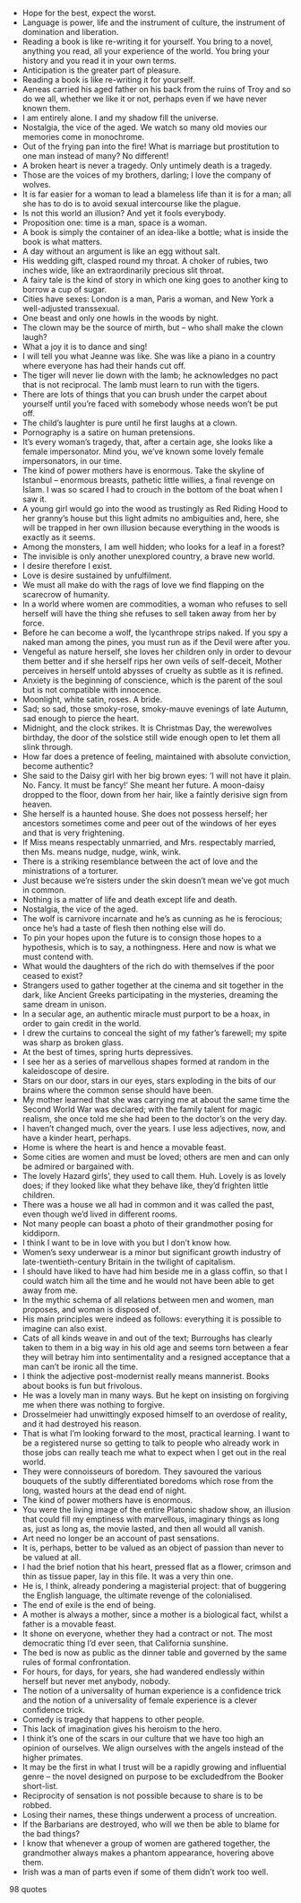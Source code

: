  - Hope for the best, expect the worst.
 - Language is power, life and the instrument of culture, the instrument of domination and liberation.
 - Reading a book is like re-writing it for yourself. You bring to a novel, anything you read, all your experience of the world. You bring your history and you read it in your own terms.
 - Anticipation is the greater part of pleasure.
 - Reading a book is like re-writing it for yourself.
 - Aeneas carried his aged father on his back from the ruins of Troy and so do we all, whether we like it or not, perhaps even if we have never known them.
 - I am entirely alone. I and my shadow fill the universe.
 - Nostalgia, the vice of the aged. We watch so many old movies our memories come in monochrome.
 - Out of the frying pan into the fire! What is marriage but prostitution to one man instead of many? No different!
 - A broken heart is never a tragedy. Only untimely death is a tragedy.
 - Those are the voices of my brothers, darling; I love the company of wolves.
 - It is far easier for a woman to lead a blameless life than it is for a man; all she has to do is to avoid sexual intercourse like the plague.
 - Is not this world an illusion? And yet it fools everybody.
 - Proposition one: time is a man, space is a woman.
 - A book is simply the container of an idea-like a bottle; what is inside the book is what matters.
 - A day without an argument is like an egg without salt.
 - His wedding gift, clasped round my throat. A choker of rubies, two inches wide, like an extraordinarily precious slit throat.
 - A fairy tale is the kind of story in which one king goes to another king to borrow a cup of sugar.
 - Cities have sexes: London is a man, Paris a woman, and New York a well-adjusted transsexual.
 - One beast and only one howls in the woods by night.
 - The clown may be the source of mirth, but – who shall make the clown laugh?
 - What a joy it is to dance and sing!
 - I will tell you what Jeanne was like. She was like a piano in a country where everyone has had their hands cut off.
 - The tiger will never lie down with the lamb; he acknowledges no pact that is not reciprocal. The lamb must learn to run with the tigers.
 - There are lots of things that you can brush under the carpet about yourself until you’re faced with somebody whose needs won’t be put off.
 - The child’s laughter is pure until he first laughs at a clown.
 - Pornography is a satire on human pretensions.
 - It’s every woman’s tragedy, that, after a certain age, she looks like a female impersonator. Mind you, we’ve known some lovely female impersonators, in our time.
 - The kind of power mothers have is enormous. Take the skyline of Istanbul – enormous breasts, pathetic little willies, a final revenge on Islam. I was so scared I had to crouch in the bottom of the boat when I saw it.
 - A young girl would go into the wood as trustingly as Red Riding Hood to her granny’s house but this light admits no ambiguities and, here, she will be trapped in her own illusion because everything in the woods is exactly as it seems.
 - Among the monsters, I am well hidden; who looks for a leaf in a forest?
 - The invisible is only another unexplored country, a brave new world.
 - I desire therefore I exist.
 - Love is desire sustained by unfulfilment.
 - We must all make do with the rags of love we find flapping on the scarecrow of humanity.
 - In a world where women are commodities, a woman who refuses to sell herself will have the thing she refuses to sell taken away from her by force.
 - Before he can become a wolf, the lycanthrope strips naked. If you spy a naked man among the pines, you must run as if the Devil were after you.
 - Vengeful as nature herself, she loves her children only in order to devour them better and if she herself rips her own veils of self-deceit, Mother perceives in herself untold abysses of cruelty as subtle as it is refined.
 - Anxiety is the beginning of conscience, which is the parent of the soul but is not compatible with innocence.
 - Moonlight, white satin, roses. A bride.
 - Sad; so sad, those smoky-rose, smoky-mauve evenings of late Autumn, sad enough to pierce the heart.
 - Midnight, and the clock strikes. It is Christmas Day, the werewolves birthday, the door of the solstice still wide enough open to let them all slink through.
 - How far does a pretence of feeling, maintained with absolute conviction, become authentic?
 - She said to the Daisy girl with her big brown eyes: ‘I will not have it plain. No. Fancy. It must be fancy!’ She meant her future. A moon-daisy dropped to the floor, down from her hair, like a faintly derisive sign from heaven.
 - She herself is a haunted house. She does not possess herself; her ancestors sometimes come and peer out of the windows of her eyes and that is very frightening.
 - If Miss means respectably unmarried, and Mrs. respectably married, then Ms. means nudge, nudge, wink, wink.
 - There is a striking resemblance between the act of love and the ministrations of a torturer.
 - Just because we’re sisters under the skin doesn’t mean we’ve got much in common.
 - Nothing is a matter of life and death except life and death.
 - Nostalgia, the vice of the aged.
 - The wolf is carnivore incarnate and he’s as cunning as he is ferocious; once he’s had a taste of flesh then nothing else will do.
 - To pin your hopes upon the future is to consign those hopes to a hypothesis, which is to say, a nothingness. Here and now is what we must contend with.
 - What would the daughters of the rich do with themselves if the poor ceased to exist?
 - Strangers used to gather together at the cinema and sit together in the dark, like Ancient Greeks participating in the mysteries, dreaming the same dream in unison.
 - In a secular age, an authentic miracle must purport to be a hoax, in order to gain credit in the world.
 - I drew the curtains to conceal the sight of my father’s farewell; my spite was sharp as broken glass.
 - At the best of times, spring hurts depressives.
 - I see her as a series of marvellous shapes formed at random in the kaleidoscope of desire.
 - Stars on our door, stars in our eyes, stars exploding in the bits of our brains where the common sense should have been.
 - My mother learned that she was carrying me at about the same time the Second World War was declared; with the family talent for magic realism, she once told me she had been to the doctor’s on the very day.
 - I haven’t changed much, over the years. I use less adjectives, now, and have a kinder heart, perhaps.
 - Home is where the heart is and hence a movable feast.
 - Some cities are women and must be loved; others are men and can only be admired or bargained with.
 - The lovely Hazard girls’, they used to call them. Huh. Lovely is as lovely does; if they looked like what they behave like, they’d frighten little children.
 - There was a house we all had in common and it was called the past, even though we’d lived in different rooms.
 - Not many people can boast a photo of their grandmother posing for kiddiporn.
 - I think I want to be in love with you but I don’t know how.
 - Women’s sexy underwear is a minor but significant growth industry of late-twentieth-century Britain in the twilight of capitalism.
 - I should have liked to have had him beside me in a glass coffin, so that I could watch him all the time and he would not have been able to get away from me.
 - In the mythic schema of all relations between men and women, man proposes, and woman is disposed of.
 - His main principles were indeed as follows: everything it is possible to imagine can also exist.
 - Cats of all kinds weave in and out of the text; Burroughs has clearly taken to them in a big way in his old age and seems torn between a fear they will betray him into sentimentality and a resigned acceptance that a man can’t be ironic all the time.
 - I think the adjective post-modernist really means mannerist. Books about books is fun but frivolous.
 - He was a lovely man in many ways. But he kept on insisting on forgiving me when there was nothing to forgive.
 - Drosselmeier had unwittingly exposed himself to an overdose of reality, and it had destroyed his reason.
 - That is what I’m looking forward to the most, practical learning. I want to be a registered nurse so getting to talk to people who already work in those jobs can really teach me what to expect when I get out in the real world.
 - They were connoisseurs of boredom. They savoured the various bouquets of the subtly differentiated boredoms which rose from the long, wasted hours at the dead end of night.
 - The kind of power mothers have is enormous.
 - You were the living image of the entire Platonic shadow show, an illusion that could fill my emptiness with marvellous, imaginary things as long as, just as long as, the movie lasted, and then all would all vanish.
 - Art need no longer be an account of past sensations.
 - It is, perhaps, better to be valued as an object of passion than never to be valued at all.
 - I had the brief notion that his heart, pressed flat as a flower, crimson and thin as tissue paper, lay in this file. It was a very thin one.
 - He is, I think, already pondering a magisterial project: that of buggering the English language, the ultimate revenge of the colonialised.
 - The end of exile is the end of being.
 - A mother is always a mother, since a mother is a biological fact, whilst a father is a movable feast.
 - It shone on everyone, whether they had a contract or not. The most democratic thing I’d ever seen, that California sunshine.
 - The bed is now as public as the dinner table and governed by the same rules of formal confrontation.
 - For hours, for days, for years, she had wandered endlessly within herself but never met anybody, nobody.
 - The notion of a universality of human experience is a confidence trick and the notion of a universality of female experience is a clever confidence trick.
 - Comedy is tragedy that happens to other people.
 - This lack of imagination gives his heroism to the hero.
 - I think it’s one of the scars in our culture that we have too high an opinion of ourselves. We align ourselves with the angels instead of the higher primates.
 - It may be the first in what I trust will be a rapidly growing and influential genre – the novel designed on purpose to be excludedfrom the Booker short-list.
 - Reciprocity of sensation is not possible because to share is to be robbed.
 - Losing their names, these things underwent a process of uncreation.
 - If the Barbarians are destroyed, who will we then be able to blame for the bad things?
 - I know that whenever a group of women are gathered together, the grandmother always makes a phantom appearance, hovering above them.
 - Irish was a man of parts even if some of them didn’t work too well.

98 quotes